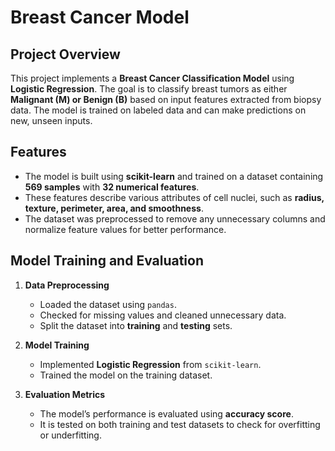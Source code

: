 # Breast Cancer  Model

## Project Overview

This project implements a **Breast Cancer Classification Model** using **Logistic Regression**. The goal is to classify breast tumors as either **Malignant (M) or Benign (B)** based on input features extracted from biopsy data. The model is trained on labeled data and can make predictions on new, unseen inputs.

## Features 

- The model is built using **scikit-learn** and trained on a dataset containing **569 samples** with **32 numerical features**.
- These features describe various attributes of cell nuclei, such as **radius, texture, perimeter, area, and smoothness**.
- The dataset was preprocessed to remove any unnecessary columns and normalize feature values for better performance.

## Model Training and Evaluation

1. **Data Preprocessing**

   - Loaded the dataset using `pandas`.
   - Checked for missing values and cleaned unnecessary data.
   - Split the dataset into **training** and **testing** sets.

2. **Model Training**

   - Implemented **Logistic Regression** from `scikit-learn`.
   - Trained the model on the training dataset.

3. **Evaluation Metrics**

   - The model’s performance is evaluated using **accuracy score**.
   - It is tested on both training and test datasets to check for overfitting or underfitting.


